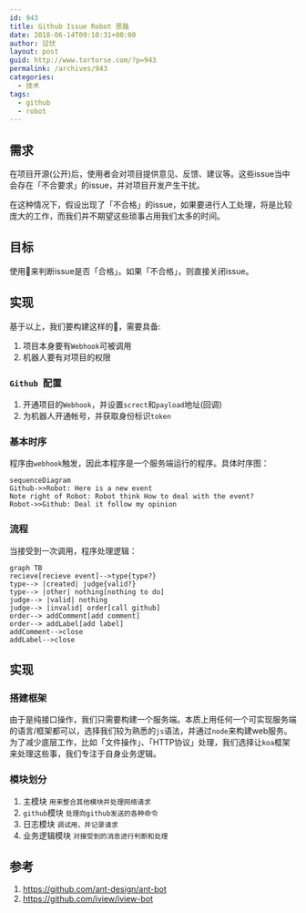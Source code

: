 ```yaml
---
id: 943
title: Github Issue Robot 思路
date: 2018-06-14T09:10:31+00:00
author: 愆伏
layout: post
guid: http://www.tortorse.com/?p=943
permalink: /archives/943
categories:
  - 技术
tags:
  - github
  - robot
---
```


## 需求

在项目开源(公开)后，使用者会对项目提供意见、反馈、建议等。这些issue当中会存在「不合要求」的issue，并对项目开发产生干扰。

在这种情况下，假设出现了「不合格」的issue，如果要进行人工处理，将是比较庞大的工作，而我们并不期望这些琐事占用我们太多的时间。

## 目标 

使用&#x1f916;来判断issue是否「合格」。如果「不合格」，则直接关闭issue。

## 实现

基于以上，我们要构建这样的&#x1f916;，需要具备:

1. 项目本身要有`Webhook`可被调用
2. 机器人要有对项目的权限

### `Github `配置

1. 开通项目的`Webhook`，并设置`screct`和`payload`地址(回调)
2. 为机器人开通帐号，并获取身份标识`token`

### 基本时序

程序由`webhook`触发，因此本程序是一个服务端运行的程序。具体时序图：

```mermaid
sequenceDiagram
Github->>Robot: Here is a new event
Note right of Robot: Robot think How to deal with the event?
Robot->>Github: Deal it follow my opinion
```

### 流程

当接受到一次调用，程序处理逻辑：

```mermaid
graph TB
recieve[recieve event]-->type{type?}
type--> |created| judge{valid?}
type--> |other| nothing[nothing to do]
judge--> |valid| nothing
judge--> |invalid| order[call github]
order--> addComment[add comment]
order--> addLabel[add label]
addComment-->close
addLabel-->close
```

## 实现

### 搭建框架

由于是纯接口操作，我们只需要构建一个服务端。本质上用任何一个可实现服务端的语言/框架都可以，选择我们较为熟悉的`js`语法，并通过`node`来构建web服务。为了减少底层工作，比如「文件操作」、「HTTP协议」处理，我们选择让`koa`框架来处理这些事，我们专注于自身业务逻辑。

### 模块划分

1. 主模块 `用来整合其他模块并处理网络请求`
2. `github`模块 `处理向github发送的各种命令`
3. 日志模块 `调试用，并记录请求`
4. 业务逻辑模块 `对接受到的消息进行判断和处理`

## 参考

1. https://github.com/ant-design/ant-bot
2. https://github.com/iview/iview-bot


